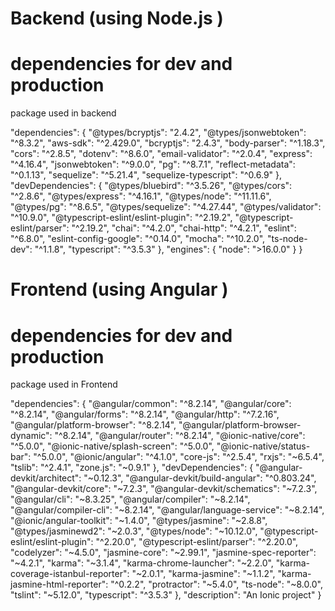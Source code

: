 # Backend (using Node.js )
 # dependencies for dev and production
 package used in backend 

"dependencies": {
    "@types/bcryptjs": "2.4.2",
    "@types/jsonwebtoken": "^8.3.2",
    "aws-sdk": "^2.429.0",
    "bcryptjs": "2.4.3",
    "body-parser": "^1.18.3",
    "cors": "^2.8.5",
    "dotenv": "^8.6.0",
    "email-validator": "^2.0.4",
    "express": "^4.16.4",
    "jsonwebtoken": "^9.0.0",
    "pg": "^8.7.1",
    "reflect-metadata": "^0.1.13",
    "sequelize": "^5.21.4",
    "sequelize-typescript": "^0.6.9"
  },
  "devDependencies": {
    "@types/bluebird": "^3.5.26",
    "@types/cors": "^2.8.6",
    "@types/express": "^4.16.1",
    "@types/node": "^11.11.6",
    "@types/pg": "^8.6.5",
    "@types/sequelize": "^4.27.44",
    "@types/validator": "^10.9.0",
    "@typescript-eslint/eslint-plugin": "^2.19.2",
    "@typescript-eslint/parser": "^2.19.2",
    "chai": "^4.2.0",
    "chai-http": "^4.2.1",
    "eslint": "^6.8.0",
    "eslint-config-google": "^0.14.0",
    "mocha": "^10.2.0",
    "ts-node-dev": "^1.1.8",
    "typescript": "^3.5.3"
  },
  "engines": {
    "node": ">16.0.0"
  }
}

# Frontend (using Angular )
 # dependencies for dev and production
 package used in  Frontend

 "dependencies": {
    "@angular/common": "^8.2.14",
    "@angular/core": "^8.2.14",
    "@angular/forms": "^8.2.14",
    "@angular/http": "^7.2.16",
    "@angular/platform-browser": "^8.2.14",
    "@angular/platform-browser-dynamic": "^8.2.14",
    "@angular/router": "^8.2.14",
    "@ionic-native/core": "^5.0.0",
    "@ionic-native/splash-screen": "^5.0.0",
    "@ionic-native/status-bar": "^5.0.0",
    "@ionic/angular": "^4.1.0",
    "core-js": "^2.5.4",
    "rxjs": "~6.5.4",
    "tslib": "^2.4.1",
    "zone.js": "~0.9.1"
  },
  "devDependencies": {
    "@angular-devkit/architect": "~0.12.3",
    "@angular-devkit/build-angular": "^0.803.24",
    "@angular-devkit/core": "~7.2.3",
    "@angular-devkit/schematics": "~7.2.3",
    "@angular/cli": "~8.3.25",
    "@angular/compiler": "~8.2.14",
    "@angular/compiler-cli": "~8.2.14",
    "@angular/language-service": "~8.2.14",
    "@ionic/angular-toolkit": "~1.4.0",
    "@types/jasmine": "~2.8.8",
    "@types/jasminewd2": "~2.0.3",
    "@types/node": "~10.12.0",
    "@typescript-eslint/eslint-plugin": "^2.20.0",
    "@typescript-eslint/parser": "^2.20.0",
    "codelyzer": "~4.5.0",
    "jasmine-core": "~2.99.1",
    "jasmine-spec-reporter": "~4.2.1",
    "karma": "~3.1.4",
    "karma-chrome-launcher": "~2.2.0",
    "karma-coverage-istanbul-reporter": "~2.0.1",
    "karma-jasmine": "~1.1.2",
    "karma-jasmine-html-reporter": "^0.2.2",
    "protractor": "~5.4.0",
    "ts-node": "~8.0.0",
    "tslint": "~5.12.0",
    "typescript": "^3.5.3"
  },
  "description": "An Ionic project"
}

